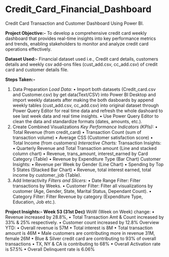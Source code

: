 # Credit_Card_Financial_Dashboard
Credit Card Transaction and Customer Dashboard Using Power BI.

**Project Objective:-**
To develop a comprehensive credit card weekly dashboard that provides real-time insights into key performance metrics and trends, enabling stakeholders to monitor and analyze credit card operations effectively.

**Dataset Used:-** 
Financial dataset used i.e., Credit card details, customers details and weekly csv add-ons files (cust_add.csv, cc_add.csv) of credit card and customer details file.

**Steps Taken:-**
1. Data Preparation
_Load Data:_
   • Import both datasets (Credit_card.csv and Customer.csv) by get data(Text/CSV) into Power BI Desktop and import weekly datasets after making the both dasboards by append weekly tables (cust_add.csv, 
    cc_add.csv) into original dataset through Power Query Editor for real time data and refresh the whole dashoard to see last week data and real time insights.
   • Use Power Query Editor to clean the data and standardize formats (dates, amounts, etc.).
2. Create Combined Visualizations
_Key Performance Indicators (KPIs):_
   • Total Revenue (from credit_card)
   • Transaction Count (sum of transaction volume)
   • Average CSS (Customer satisfaction score)
   • Total Income (from customers)
_Interactive Charts:_
Transaction Insights:
   • Quarterly Revenue and Total Transaction amount (Line and stacked column chart)
   • Revenue, trans_amount, interest_earned by Card Category (Table)
   • Revenue by Expenditure Type (Bar Chart)
Customer Insights:
   • Revenue per Week by Gender (Line Chart)
   • Spending by Top 5 States (Stacked Bar Chart)
   • Revenue, total interest earned, total income by customer_job (Table).
3. Add Interactivity
_Filters and Slicers:_
   • Date Range Filter: Filter transactions by Weeks.
   • Customer Filter: Filter all visualizations by customer (Age, Gender, State, Marital Status, Dependant Count).
   • Category Filter: Filter Revenue by category (Expenditure Type, Education, Job etc.).

**Project Insights:- Week 53 (31st Dec)**
WoW (Week on Week) change:
• Revenue increased by 28.8%,
• Total Transaction Amt & Count increased by 33% & 25% respectively.
• Customer count increased by 12.8%
Overview YTD:
• Overall revenue is 57M
• Total interest is 8M
• Total transaction amount is 46M
• Male customers are contributing more in revenue 31M, female 26M
• Blue & Silver credit card are contributing to 93% of overall
transactions
• TX, NY & CA is contributing to 68%
• Overall Activation rate is 57.5%
• Overall Delinquent rate is 6.06%
